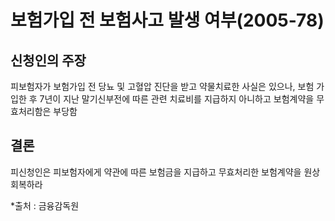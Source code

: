 # 보험가입 전 보험사고 발생 여부(2005-78)

##  신청인의 주장
피보험자가 보험가입 전 당뇨 및 고혈압 진단을 받고 약물치료한 사실은 있으나, 보험 가입한 후 7년이 지난 말기신부전에 따른 관련 치료비를 지급하지 아니하고 보험계약을 무효처리함은 부당함

## 결론
피신청인은 피보험자에게 약관에 따른 보험금을 지급하고 무효처리한 보험계약을 원상회복하라

*출처 : 금융감독원